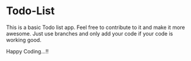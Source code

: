 # Todo-List

This is a basic Todo list app. Feel free to contribute to it and make it more awesome.
Just use branches and only add your code if your code is working good.

Happy Coding...!!
